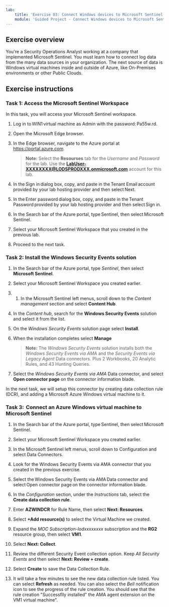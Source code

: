 ```yaml
---
lab:
    title: 'Exercise 03: Connect Windows devices to Microsoft Sentinel using data connectors'
    module: 'Guided Project - Connect Windows devices to Microsoft Sentinel using data connectors'
---
```


## Exercise overview

You're a Security Operations Analyst working at a company that implemented Microsoft Sentinel. You must learn how to connect log data from the many data sources in your organization. The next source of data is Windows virtual machines inside and outside of Azure, like On-Premises environments or other Public Clouds.

## Exercise instructions

### Task 1: Access the Microsoft Sentinel Workspace

In this task, you will access your Microsoft Sentinel workspace.

1. Log in to WIN1 virtual machine as Admin with the password: Pa55w.rd.

1. Open the Microsoft Edge browser.

1. In the Edge browser, navigate to the Azure portal at <https://portal.azure.com>.

    >**Note:** Select the **Resourses** tab for the *Username* and *Password* for the lab. Use the **<LabUser-XXXXXXXX@LODSPRODXXX.onmicrosoft.com>** account for this lab.

1. In the Sign in dialog box, copy, and paste in the Tenant Email account provided by your lab hosting provider and then select Next.

1. In the Enter password dialog box, copy, and paste in the Tenant Password provided by your lab hosting provider and then select Sign in.

1. In the Search bar of the Azure portal, type Sentinel, then select Microsoft Sentinel.

1. Select your Microsoft Sentinel Workspace that you created in the previous lab.

1. Proceed to the next task.

### Task 2: Install the Windows Security Events solution

1. In the Search bar of the Azure portal, type *Sentinel*, then select **Microsoft Sentinel**.

1. Select your Microsoft Sentinel Workspace you created earlier.

1. 1. In the Microsoft Sentinel left menus, scroll down to the *Content management* section and select **Content Hub**.

1. In the *Content hub*, search for the **Windows Security Events** solution and select it from the list.

1. On the *Windows Security Events* solution page select **Install**.

1. When the installation completes select **Manage**

    >**Note:** The *Windows Security Events* solution installs both the *Windows Security Events via AMA* and the *Security Events via Legacy Agent* Data connectors. Plus 2 Workbooks, 20 Analytic Rules, and 43 Hunting Queries.

1. Select the *Windows Security Events via AMA* Data connector, and select **Open connector page** on the connector information blade.

In the next task, we will setup this connector by creating data collection rule (DCR), and adding a Microsoft Azure Windows virtual machine to it.

### Task 3:  Connect an Azure Windows virtual machine to Microsoft Sentinel

1. In the Search bar of the Azure portal, type Sentinel, then select Microsoft Sentinel. 

1. Select your Microsoft Sentinel Workspace you created earlier. 

1. In the Microsoft Sentinel left menus, scroll down to Configuration and select Data Connectors. 

1. Look for the Windows Security Events via AMA connector that you created in the previous exercise. 

1. Select the Windows Security Events via AMA Data connector and select Open connector page on the connector information blade.

1. In the *Configuration* section, under the *Instructions* tab, select the **Create data collection rule**.

1. Enter **AZWINDCR** for Rule Name, then select **Next: Resources**.

1. Select **+Add resource(s)** to select the Virtual Machine we created.

1. Expand the *MOC Subscription-lodxxxxxxxx* subscription and the **RG2** resource group, then select **VM1**.

1. Select **Next: Collect**.

1. Review the different Security Event collection option. Keep *All Security Events* and then select **Next: Review + create**.

1. Select **Create** to save the Data Collection Rule.

1. It will take a few minutes to see the new data collection rule listed. You can select **Refresh** as needed. You can also select the *Bell* notification icon to see the progress of the rule creation. You should see that the rule creation "Successflly installed" the AMA agent extension on the VM1 virtual machine".
